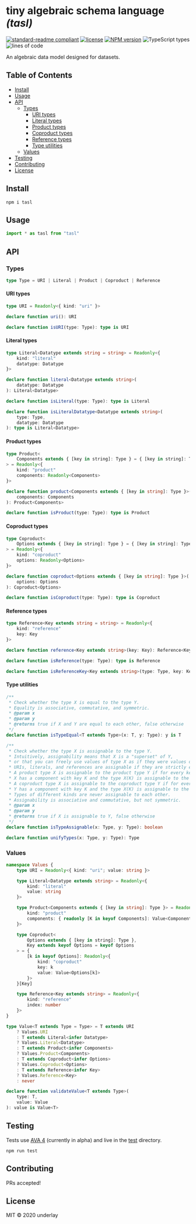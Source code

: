 # tiny algebraic schema language _(tasl)_

[![standard-readme compliant](https://img.shields.io/badge/readme%20style-standard-brightgreen.svg)](https://github.com/RichardLitt/standard-readme) [![license](https://img.shields.io/github/license/underlay/tasl)](https://opensource.org/licenses/MIT) [![NPM version](https://img.shields.io/npm/v/tasl)](https://www.npmjs.com/package/tasl) ![TypeScript types](https://img.shields.io/npm/types/tasl) ![lines of code](https://img.shields.io/tokei/lines/github/underlay/tasl)

An algebraic data model designed for datasets.

## Table of Contents

- [Install](#install)
- [Usage](#usage)
- [API](#api)
  - [Types](#types)
    - [URI types](#uri-types)
    - [Literal types](#literal-types)
    - [Product types](#product-types)
    - [Coproduct types](#coproduct-types)
    - [Reference types](#reference-types)
    - [Type utilities](#type-utilities)
  - [Values](#values)
- [Testing](#testing)
- [Contributing](#contributing)
- [License](#license)

## Install

```
npm i tasl
```

## Usage

```typescript
import * as tasl from "tasl"
```

## API

### Types

```typescript
type Type = URI | Literal | Product | Coproduct | Reference
```

#### URI types

```typescript
type URI = Readonly<{ kind: "uri" }>

declare function uri(): URI

declare function isURI(type: Type): type is URI
```

#### Literal types

```typescript
type Literal<Datatype extends string = string> = Readonly<{
	kind: "literal"
	datatype: Datatype
}>

declare function literal<Datatype extends string>(
	datatype: Datatype
): Literal<Datatype>

declare function isLiteral(type: Type): type is Literal

declare function isLiteralDatatype<Datatype extends string>(
	type: Type,
	datatype: Datatype
): type is Literal<Datatype>
```

#### Product types

```typescript
type Product<
	Components extends { [key in string]: Type } = { [key in string]: Type }
> = Readonly<{
	kind: "product"
	components: Readonly<Components>
}>

declare function product<Components extends { [key in string]: Type }>(
	components: Components
): Product<Components>

declare function isProduct(type: Type): type is Product
```

#### Coproduct types

```typescript
type Coproduct<
	Options extends { [key in string]: Type } = { [key in string]: Type }
> = Readonly<{
	kind: "coproduct"
	options: Readonly<Options>
}>

declare function coproduct<Options extends { [key in string]: Type }>(
	options: Options
): Coproduct<Options>

declare function isCoproduct(type: Type): type is Coproduct
```

#### Reference types

```typescript
type Reference<Key extends string = string> = Readonly<{
	kind: "reference"
	key: Key
}>

declare function reference<Key extends string>(key: Key): Reference<Key>

declare function isReference(type: Type): type is Reference

declare function isReferenceKey<Key extends string>(type: Type, key: Key): type
```

#### Type utilities

```typescript
/**
 * Check whether the type X is equal to the type Y.
 * Equality is associative, commutative, and symmetric.
 * @param x
 * @param y
 * @returns true if X and Y are equal to each other, false otherwise
 */
declare function isTypeEqual<T extends Type>(x: T, y: Type): y is T

/**
 * Check whether the type X is assignable to the type Y.
 * Intuitively, assignability means that X is a "superset" of Y,
 * or that you can freely use values of type X as if they were values of type Y.
 * URIs, literals, and references are assignable if they are strictly equal.
 * A product type X is assignable to the product type Y if for every key K in Y,
 * X has a component with key K and the type X(K) is assignable to the type Y(K).
 * A coproduct type X is assignable to the coproduct type Y if for every key K in X,
 * Y has a component with key K and the type X(K) is assignable to the type Y(K).
 * Types of different kinds are never assignable to each other.
 * Assignability is associative and commutative, but not symmetric.
 * @param x
 * @param y
 * @returns true if X is assignable to Y, false otherwise
 */
declare function isTypeAssignable(x: Type, y: Type): boolean

declare function unifyTypes(x: Type, y: Type): Type
```

### Values

```typescript
namespace Values {
	type URI = Readonly<{ kind: "uri"; value: string }>

	type Literal<Datatype extends string> = Readonly<{
		kind: "literal"
		value: string
	}>

	type Product<Components extends { [key in string]: Type }> = Readonly<{
		kind: "product"
		components: { readonly [K in keyof Components]: Value<Components[K]> }
	}>

	type Coproduct<
		Options extends { [key in string]: Type },
		Key extends keyof Options = keyof Options
	> = {
		[k in keyof Options]: Readonly<{
			kind: "coproduct"
			key: k
			value: Value<Options[k]>
		}>
	}[Key]

	type Reference<Key extends string> = Readonly<{
		kind: "reference"
		index: number
	}>
}

type Value<T extends Type = Type> = T extends URI
	? Values.URI
	: T extends Literal<infer Datatype>
	? Values.Literal<Datatype>
	: T extends Product<infer Components>
	? Values.Product<Components>
	: T extends Coproduct<infer Options>
	? Values.Coproduct<Options>
	: T extends Reference<infer Key>
	? Values.Reference<Key>
	: never

declare function validateValue<T extends Type>(
	type: T,
	value: Value
): value is Value<T>
```

## Testing

Tests use [AVA 4](https://github.com/avajs/ava) (currently in alpha) and live in the [test](./test/) directory.

```
npm run test
```

## Contributing

PRs accepted!

## License

MIT © 2020 underlay
